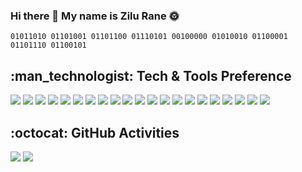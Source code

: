 ### Hi there 👋 My name is Zilu Rane :sun_with_face:
```
01011010 01101001 01101100 01110101 00100000 01010010 01100001 01101110 01100101
```

<h2>
  :man_technologist: Tech & Tools Preference
</h2>

<img src="https://img.shields.io/badge/-JavaScript-eed718?style=flat&logo=javascript&logoColor=ffffff">
<img src="https://img.shields.io/badge/-TypeScript-007ACC?style=flat&logo=typescript&logoColor=ffffff">
<img src="https://img.shields.io/badge/-React-000000?style=flat&logo=react&logoColor=FFFFFF">
<img src="https://img.shields.io/badge/-Angular-DD0031?style=flat&logo=angular&logoColor=FFFFFF">
<img src="https://img.shields.io/badge/-Node.js-3C873A?style=flat&logo=Node.js&logoColor=FFFFFF">
<img src="https://img.shields.io/badge/-GraphQL-e535ab?style=flat&logo=graphql&logoColor=FFFFFF">
<img src="https://img.shields.io/badge/-Express.js-787878?style=flat">
<img src="https://img.shields.io/badge/-C%23-000000?style=flat&logo=c-sharp&logoColor=239120">
<img src="https://img.shields.io/badge/-.Net-5C2D91?style=flat&logo=dot-net&logoColor=FFFFFF">
<img src="https://img.shields.io/badge/-MongoDB-4DB33D?style=flat&logo=mongodb&logoColor=FFFFFF">
<img src="https://img.shields.io/badge/-MySQL-F29111?style=flat&logo=mysql&logoColor=FFFFFF"> 
<img src="https://img.shields.io/badge/-Webpack-8DD6F9?style=flat&logo=Webpack&logoColor=gray">
<img src="https://img.shields.io/badge/-Progressive Web Apps-5A0FC8?style=flat">
<img src="https://img.shields.io/badge/-HTML5-E34F26?style=flat&logo=html5&logoColor=white">
<img src="https://img.shields.io/badge/-CSS3-1572B6?style=flat&logo=css3&logoColor=white">
<img src="https://img.shields.io/badge/AWS-232F3E?style=flat&logo=amazon-aws&logoColor=white">
<img src="https://img.shields.io/badge/-Microsoft Azure-0089D6?style=flat&logo=microsoft-azure&logoColor=white">
<img src="https://img.shields.io/badge/-Docker-black?style=flat&logo=docker&logoColor=white">
<img src="https://img.shields.io/badge/-Git-F1502F?style=flat&logo=git&logoColor=FFFFFF">
<img src="https://img.shields.io/badge/-Github-000000?style=flat&logo=github&logoColor=FFFFFF">
<img src="https://img.shields.io/badge/-VS%20Code-007ACC?style=flat&logo=visual%20studio%20code&logoColor=white">

<h2>
  :octocat:	GitHub Activities
</h2>
<div>
  <img src="https://github-readme-stats.vercel.app/api?username=zilurrane&theme=algolia&show_icons=true&count_private=true" />
  <img src="https://github-readme-stats.vercel.app/api/top-langs/?username=zilurrane&theme=algolia&show_icons=true&count_private=true" />
</div>
